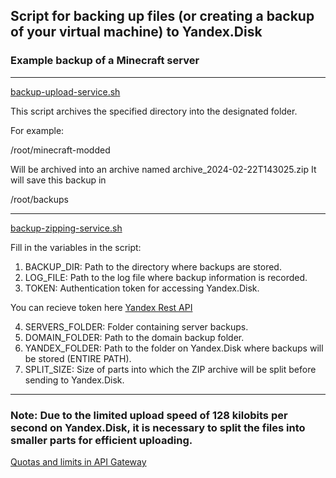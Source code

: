 ## Script for backing up files (or creating a backup of your virtual machine) to Yandex.Disk
### Example backup of a Minecraft server

------------

[backup-upload-service.sh](scripts%2Fbackup-upload-service.sh)

This script archives the specified directory into the designated folder.

For example:

/root/minecraft-modded 

Will be archived into an archive named archive_2024-02-22T143025.zip
It will save this backup in

/root/backups

------------

[backup-zipping-service.sh](scripts%2Fbackup-zipping-service.sh)

Fill in the variables in the script:

1. BACKUP_DIR: Path to the directory where backups are stored.
2. LOG_FILE: Path to the log file where backup information is recorded.
3. TOKEN: Authentication token for accessing Yandex.Disk.

You can recieve token here [Yandex Rest API](https://yandex.ru/dev/disk/rest/)

4. SERVERS_FOLDER: Folder containing server backups.
5. DOMAIN_FOLDER: Path to the domain backup folder.
6. YANDEX_FOLDER: Path to the folder on Yandex.Disk where backups will be stored (ENTIRE PATH).
7. SPLIT_SIZE: Size of parts into which the ZIP archive will be split before sending to Yandex.Disk.

------------

### Note: Due to the limited upload speed of 128 kilobits per second on Yandex.Disk, it is necessary to split the files into smaller parts for efficient uploading.
[Quotas and limits in API Gateway](https://cloud.yandex.com/en/docs/api-gateway/concepts/limits)
